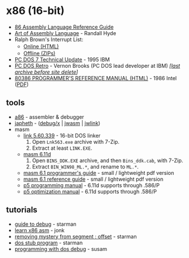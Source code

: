 x86 (16-bit)
============

* [86 Assembly Language Reference Guide](http://bitsavers.informatik.uni-stuttgart.de/components/intel/8086/9800749-1_MCS-86_Assembly_Language_Reference_Guide_Oct78.pdf)
* [Art of Assembly Language](https://www.phatcode.net/res/223/files/html/toc.html) - Randall Hyde
* Ralph Brown's Interrupt List:
  - [Online (HTML)](http://ctyme.com/rbrown.htm) <img src="http://www.galacticempiredatabank.com/netscapeicon.gif" width="16px" />
  - [Offline (ZIPs)](https://www.cs.cmu.edu/~ralf/files.html) <img src="https://user-images.githubusercontent.com/7102064/162549912-5943e669-2e80-4ad4-8f11-5abfef171558.png" width="16px" />
* [PC DOS 7 Technical Update](https://web.archive.org/web/20060721115437id_/http://www.redbooks.ibm.com/redbooks/pdfs/gg244459.pdf) - 1995 IBM
* [PC DOS Retro](https://web.archive.org/web/20220409140952/https://sites.google.com/site/pcdosretro/) - Vernon Brooks (PC DOS lead developer at IBM) _[[last archive before site delete](https://github.com/pcdosretro/PCDOSRetro.github.io/archive/6d227bc49a8f0aeaed394782e494d7caa041ef1f.zip)]_
* [80386 PROGRAMMER'S REFERENCE MANUAL (HTML)](https://www.ardent-tool.com/CPU/docs/Intel/386/manuals/prref386/toc.htm) - 1986 Intel ([PDF](https://css.csail.mit.edu/6.858/2014/readings/i386.pdf))

tools
-----

* [a86](http://eji.com/a86/) - assembler & debugger
* [japheth](https://www.japheth.de/) - ([debug/x](https://www.japheth.de/debxxf.html) | [jwasm](https://www.japheth.de/JWasm.html) | [jwlink](https://www.japheth.de/JWlink.html))
* masm
  - [link 5.60.339](http://web.archive.org/web/20120315023048id_/http://download.microsoft.com/download/vc15/Update/1/WIN98/EN-US/Lnk563.exe) - 16-bit DOS linker
    1. Open `Lnk563.exe` archive with 7-Zip.
    2. Extract at least `LINK.EXE`.
  - [masm 6.11d](http://web.archive.org/web/20030204011521id_/http://www.microsoft.com/ddk/download/98/BINS_DDK.EXE)
    1. Open `BINS_DDK.EXE` archive, and then `Bins_ddk.cab`, with 7-Zip.
    2. Extract `BIN_WIN98_ML.*`, and rename to `ML.*`.
  - [masm 6.1 programmer's guide](http://web.archive.org/web/20220328033823id_/https://staffwww.fullcoll.edu/zding/fc241/files/MASM61PROGUIDE.pdf) - small / lightweight pdf version
  - [masm 6.1 reference guide](http://www.mwftr.com/uC12/MASMReference.pdf) - small / lightweight pdf version
  - [p5 programming manual](https://stuff.mit.edu/afs/sipb/contrib/doc/specs/ic/cpu/x86/pentium/vol3.pdf) - 6.11d supports through .586/P
  - [p5 optimization manual](https://www.ardent-tool.com/CPU/docs/Intel/IA/242816-000.pdf) - 6.11d supports through .586/P


tutorials
---------

* [guide to debug](https://thestarman.pcministry.com/asm/debug/debug.htm) - starman
* [learn x86 asm](http://www.infinitefactors.org/jonk/x86lrn.html) - jonk
* [removing mystery from segment : offset](https://thestarman.pcministry.com/asm/debug/Segments.html) - starman
* [dos stub program](https://thestarman.pcministry.com/asm/debug/DOSstub.htm) - starman
* [programming with dos debug](https://susam.net/programming-with-dos-debugger.html) - susam

